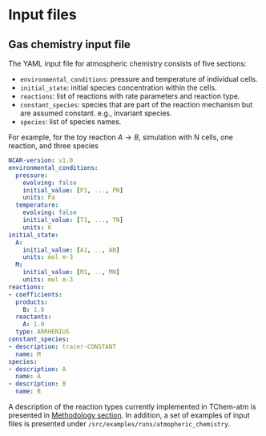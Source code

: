 # **Input files**
## **Gas chemistry input file**

The YAML input file for atmospheric chemistry consists of five sections:

* ``environmental_conditions``: pressure and temperature of individual cells.
* ``initial_state``: initial species concentration within the cells.
* ``reactions``: list of reactions with rate parameters and reaction type.
* ``constant_species``: species that are part of the reaction mechanism but are assumed constant.
e.g., invariant species.
* ``species``: list of species names.

For example, for the toy reaction $A \rightarrow B$, simulation with N cells, one reaction, and three species


```yaml
NCAR-version: v1.0
environmental_conditions:
  pressure:
    evolving: false
    initial_value: [P1, ..., PN]
    units: Pa
  temperature:
    evolving: false
    initial_value: [T1, ..., TN]
    units: K
initial_state:
  A:
    initial_value: [A1, .., AN]
    units: mol m-3
  M:
    initial_value: [M1, .., MN]
    units: mol m-3
reactions:
- coefficients:
  products:
    B: 1.0
  reactants:
    A: 1.0
  type: ARRHENIUS
constant_species:
- description: tracer-CONSTANT
  name: M
species:
- description: A
  name: A
- description: B
  name: B
```

A description of the reaction types currently implemented in TChem-atm is presented in [Methodology section](methodology.md). In addition, a set of examples of input files is presented under ``/src/examples/runs/atmopheric_chemistry``.

<!-- Future work -->
<!-- ## Gas-Particle chemistry input file. -->

<!-- ## Initial condition input file for particles. -->
